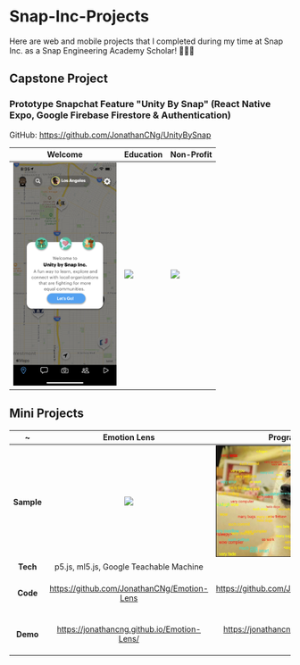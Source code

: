 # Snap-Inc-Projects

Here are web and mobile projects that I completed during my time at Snap Inc. as a Snap Engineering Academy Scholar! 👻👨‍🎓

## Capstone Project


### Prototype Snapchat Feature "Unity By Snap" (React Native Expo, Google Firebase Firestore & Authentication)
GitHub: https://github.com/JonathanCNg/UnityBySnap

| Welcome | Education | Non-Profit |
|---|---|---|
| <img src="Samples/UnityBySnap.png" height="400"/> | <img src="Samples/BitmojiWalkthroughDemo.gif" height="400"/> | <img src="Samples/CoCoDemo.gif" height="400"/> |

## Mini Projects

~ | Emotion Lens | Programmer Doge | Seaside Bakery
:-------------------------:|:-------------------------:|:-------------------------:|:-------------------------:
**Sample** | <img src="Samples/fulldemo.gif" height="200"/> | <img src="Samples/ProgrammerDoge.jpg" height="200"/> | <img src="Samples/SeasideDonuts.jpg" height="200"/>
**Tech** | p5.js, ml5.js, Google Teachable Machine | p5.js | HTML/CSS/JS
**Code** | https://github.com/JonathanCNg/Emotion-Lens | https://github.com/JonathanCNg/Programmer-Doge | https://github.com/Snap-Engineering-Academy-2021/food-town/tree/main/jonathan
**Demo** | https://jonathancng.github.io/Emotion-Lens/ | https://jonathancng.github.io/Programmer-Doge/ | https://snap-engineering-academy-2021.github.io/food-town/jonathan/index.html
